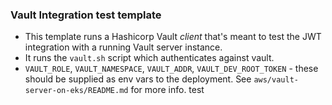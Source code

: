 ### Vault Integration test template

- This template runs a Hashicorp Vault _client_ that's meant to test the JWT integration with a running Vault server instance.
- It runs the `vault.sh` script which authenticates against vault.
- `VAULT_ROLE`, `VAULT_NAMESPACE`, `VAULT_ADDR`, `VAULT_DEV_ROOT_TOKEN` - these should be supplied as env vars to the deployment. See `aws/vault-server-on-eks/README.md` for more info.
test
